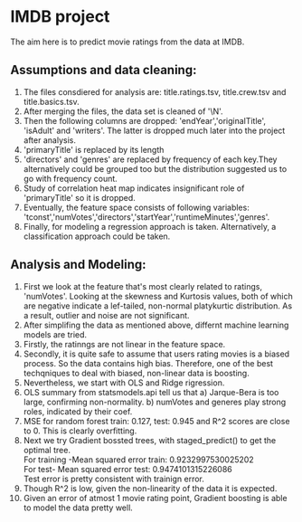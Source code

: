 # IMDB project
The aim here is to predict movie ratings from the data at IMDB. 

## Assumptions and data cleaning:
1) The files consdiered for analysis are: title.ratings.tsv, title.crew.tsv and title.basics.tsv.
2) After merging the files, the data set is cleaned of '\N'.
3) Then the following columns are dropped: 'endYear','originalTitle', 'isAdult' and 'writers'. The latter is 
   dropped much later into the project after analysis.
4) 'primaryTitle' is replaced by its length
5) 'directors' and 'genres' are replaced by frequency of each key.They alternatively could be grouped too but the distribution
    suggested us to go with frequency count. 
6) Study of correlation heat map indicates insignificant role of 'primaryTitle' so it is dropped. 
7) Eventually, the feature space consists of following variables: 
   'tconst','numVotes','directors','startYear','runtimeMinutes','genres'. 
8) Finally, for modeling a regression approach is taken. Alternatively, a classification approach could be taken. 

## Analysis and Modeling:
1) First we look at the feature that's most clearly related to ratings, 'numVotes'. 
   Looking at the skewness and Kurtosis values, both of which are negative indicate
   a lef-tailed, non-normal platykurtic distribution. As a result, outlier and noise are not significant. 
2) After simplifing the data as mentioned above, differnt machine learning models are tried. 
3) Firstly,  the ratinngs are not linear in the feature space. 
4) Secondly, it is quite safe to assume that users rating movies is a biased process. So the data contains high bias.
   Therefore, one of the best techqniques to deal with biased, non-linear data is boosting. 
5) Nevertheless, we start with OLS and Ridge rigression. 
6) OLS summary from statsmodels.api tell us that a) Jarque-Bera is too large, confirming non-normality. b) numVotes and generes play strong roles, indicated by their coef.
7) MSE for random forest train: 0.127, test: 0.945 and R^2 scores are close to 0. This is clearly overfitting. 
8) Next we try Gradient bossted trees, with staged_predict() to get the optimal tree.\
   For training -Mean squared error train: 0.9232997530025202 \
   For test- Mean squared error test: 0.9474101315226086 \
   Test error is pretty consistent with trainign error. 
9) Though R^2 is low, given the non-linearity of the data it is expected. 
10) Given an error of atmost 1 movie rating point, Gradient boosting is able to model the data pretty well. 
